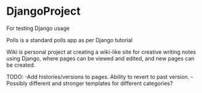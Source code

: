# DjangoProject
For testing Django usage

Polls is a standard polls app as per Django tutorial

Wiki is personal project at creating a wiki-like site for creative writing notes using Django, where pages can be viewed and edited, and new pages can be created.

TODO: 
-Add histories/versions to pages. Ability to revert to past version.
-Possibly different and stronger templates for different categories?

